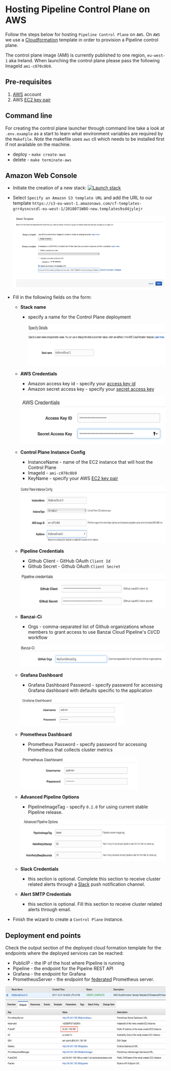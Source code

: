 # Hosting Pipeline Control Plane on AWS

Follow the steps below for hosting `Pipeline Control Plane` on `AWS`.
On `AWS` we use a [Cloudformation](https://aws.amazon.com/cloudformation/) template in order to provision a Pipeline control plane.

The control plane image (AMI) is currently published to one region, `eu-west-1` aka Ireland. When launching the control plane please pass the following ImageId `ami-c070c0b9`.

## Pre-requisites

1. [AWS](https://portal.aws.amazon.com/billing/signup?type=enterprise#/start) account
1. AWS [EC2 key pair](http://docs.aws.amazon.com/AWSEC2/latest/UserGuide/ec2-key-pairs.html)

## Command line

For creating the control plane launcher through command line take a look at `.env.example` as a start to learn what environment variables are required by the `Makefile`. _Note_ the makefile uses `aws` cli which needs to be installed first if not available on the machine.

* deploy - `make create-aws`
* delete - `make terminate-aws`

## Amazon Web Console

* Initiate the creation of a new stack: [![Launch stack](https://s3.amazonaws.com/cloudformation-examples/cloudformation-launch-stack.png)](https://eu-west-1.console.aws.amazon.com/cloudformation/home?region=eu-west-1#/stacks/new)

* Select `Specify an Amazon S3 template URL` and add the URL to our template `https://s3-eu-west-1.amazonaws.com/cf-templates-grr4ysncvcdl-eu-west-1/2018071W8O-new.templates9sd4jylejr`

  <a href="images/ControlPlaneFromTemplate.png" target="_blank"><img src="images/ControlPlaneFromTemplate.png" height="230"></a>

* Fill in the following fields on the form:

  * **Stack name**
    * specify a name for the Control Plane deployment

      <a href="images/StackName.png"><img src="images/StackName.png" height="130"></a>

  * **AWS Credentials**
     * Amazon access key id - specify your [access key id](http://docs.aws.amazon.com/general/latest/gr/aws-sec-cred-types.html#access-keys-and-secret-access-keys)
     * Amazon secret access key - specify your [secret access key](http://docs.aws.amazon.com/general/latest/gr/aws-sec-cred-types.html#access-keys-and-secret-access-keys)

     <a href="images/AwsCred.png"><img src="images/AwsCred.png" height="150"></a>

  * **Control Plane Instance Config**
     * InstanceName - name of the EC2 instance that will host the Control Plane
     * ImageId - `ami-c070c0b9`
     * KeyName - specify your AWS [EC2 key pair](http://docs.aws.amazon.com/AWSEC2/latest/UserGuide/ec2-key-pairs.html)

     <a href="images/ControlPlaneInstanceConfig.png"><img src="images/ControlPlaneInstanceConfig.png" height="180"></a>

  * **Pipeline Credentials**
     * Github Client - GitHub OAuth `Client Id`
     * Github Secret - Github OAuth `Client Secret`

      <a href="images/CloudFormationPipelineCred.png"><img src="images/CloudFormationPipelineCred.png" height="110"></a>

  * **Banzai-Ci**
     * Orgs - comma-separated list of Github organizations whose members to grant access to use Banzai Cloud Pipeline's CI/CD workflow

      <a href="images/CloudFormationCiOrgs.png"><img src="images/CloudFormationCiOrgs.png" height="70"></a>

  * **Grafana Dashboard**
     * Grafana Dashboard Password - specify password for accessing Grafana dashboard with defaults specific to the application

     <a href="images/CloudFormationGrafanaCred.png"><img src="images/CloudFormationGrafanaCred.png" height="90"></a>

  * **Prometheus Dashboard**
     * Prometheus Password - specify password for accessing Prometheus that collects cluster metrics

      <a href="images/CloudFormationPrometheusCred.png"><img src="images/CloudFormationPrometheusCred.png" height="100"></a>

  * **Advanced Pipeline Options**
     * PipelineImageTag - specify `0.2.0` for using current stable Pipeline release.

     <a href="images/CloudFormationAdvancedPipOpt.png"><img src="images/CloudFormationAdvancedPipOpt.png" height="130"></a>

  * **Slack Credentials**
       * this section is optional. Complete this section to receive  cluster related alerts through a [Slack](https://slack.com) push notification channel.

  * **Alert SMTP Credentials**
     * this section is optional. Fill this section to receive cluster related alerts through email.

* Finish the wizard to create a `Control Plane` instance.

## Deployment end points

Check the output section of the deployed cloud formation template for the endpoints where the deployed services can be reached:

* PublicIP - the IP of the host where Pipeline is running
* Pipeline - the endpoint for the Pipelne REST API
* Grafana - the endpoint for Grafana
* PrometheusServer - the endpoint for [federated](https://banzaicloud.com/blog/prometheus-federation/) Prometheus server.

<a href="images/CloudFormationOutput.png"><img src="images/CloudFormationOutput.png" height="250"></a>